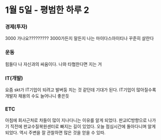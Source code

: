 # 1월 5일 - 평범한 하루 2

### 경제\(투자\)

3000 가나요????????? 3000가든지 말든지 나는 마이다스아이티나 꾸준히 살란다

### 운동

힘들다 나 자신과의 싸움이다. 나와 타협한다면 지는 거

### IT\(개발\)

요즘 skt가 IT기업이 되려고 발버둥 치는 것 같던데 기대가 된다. IT기업이 많아질수록 개발자 채용의 수도 늘어나니 좋은듯 

### ETC

아침에 회사근처로 차들이 많이 지나다니는 이유를 알게 되었다. 판교IC방향으로 나가기 직전에 판교수질복원센터로 빠지는 길이 있었다. 오늘 점심시간에 돌아다니며 알게 되었다. 역시 주변을 잘 관찰하면 많은 것을 얻을 수 있따.


